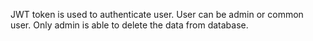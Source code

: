 JWT token is used to authenticate user. User can be admin or common user. Only admin is able to delete the data from database.